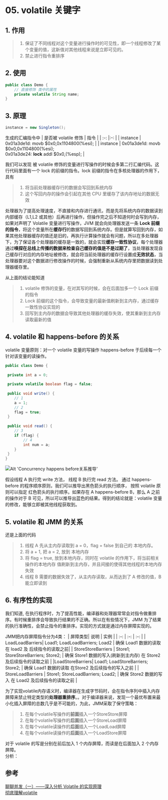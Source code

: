 # 05. volatile 关键字

## 1. 作用
>1. 保证了不同线程对这个变量进行操作时的可见性，即一个线程修改了某个变量的值，这新值对其他线程来说是立即可见的。
>2. 禁止进行指令重排序

## 2. 使用
```java
public class Demo {
    // 直接修饰 类中的属性
    private volatile String name;
}

```

## 3. 原理
```java
instance = new Singleton();
```
生成的汇编指令中
| 是否被 volatile 修饰 | 指令  |
| :-: |:-: |
| instance | 0x01a3de1d: movb $0x0,0x1104800(%esi); |
| instance  | 0x01a3de1d: movb $0x0,0x1104800(%esi); <br/>  0x01a3de24: **lock** addl $0x0,(%esp); |

我们可以发现 被 volatile 修饰的变量进行写操作的时候会多第二行汇编代码。这行代码里面有一个 lock 的前缀的指令。lock 前缀的指令在多核处理器的作用下，具有
>1. 将当前处理器缓存行的数据会写回到系统内存
>2. 这个写回内存的操作会引起在其他 CPU 里缓存了该内存地址的数据无效

处理器为了提高处理速度，不直接和内存进行通讯，而是先将系统内存的数据读到内部缓存（L1,L2 或其他）后再进行操作，但操作完之后不知道何时会写到内存，如果对声明了 Volatile 变量进行写操作，JVM 就会向处理器发送一条 **Lock 前缀的指令**，将这个变量所在**缓存行**的数据写回到系统内存。但是就算写回到内存，如果其他处理器缓存的值还是旧的，再执行计算操作就会有问题，所以在多处理器下，为了保证各个处理器的缓存是一致的，就会实现**缓存一致性协议**，每个处理器通过**嗅探在总线上传播的数据来检查自己缓存的值是不是过期了**，当处理器发现自己缓存行对应的内存地址被修改，就会将当前处理器的缓存行设置成**无效状态**，当处理器要对这个数据进行修改操作的时候，会强制重新从系统内存里把数据读到处理器缓存里。

从上面的结论能知道

 >1. volatile 修饰的变量，在对其写的时候，会在后面加多一个 Lock 前缀的指令
 >2. Lock 前缀的这个指令，会导致变量的最新值刷新到主内存，通过缓存一致性协议实现的
 >3. 回写到主内存的数据会导致其他处理器的缓存失效，使其重新到主内存读取最新的值

 
## 4. volatile 和 happens-before 的关系

volatile 变量原则：对一个 volatile 变量的写操作 happens-before 于后续每一个针对该变量的读操作。

```java
public class Demo {
 
 private int a = 0;
 
 private volatile boolean flag = false;
 
 public void write() {
    // 1
    a = 1;
    // 2
    flag = true;
 }
 
 public void read() {
    // 3
    if (flag) {
        // 4
        int num = a;
    }   
 }
}
```

![Alt 'Concurrency happens before关系推导'](https://s2.ax1x.com/2020/01/13/lHoVC8.png)

假设线程 A 执行完 write 方法， 线程 B 执行完 read 方法。
通过 happens-before 的程序顺序原则，我们可以推导出黑色箭头的执行顺序，
按照 volatile 原则可以指定 红色箭头的执行顺序。如果存在 A happens-before B，那么 A 之前的操作对于 B 可见，所以可以推导出蓝色的结果。得到的结论就是：volatile 变量的修改，能够立即被其他线程获取到。

## 5. volatile 和 JMM 的关系
还是上面的代码

>1. 线程 A 先从主内存读取到 a = 0，flag = false 到自己的 本地内存。
>2. 将 a + 1, 把 a = 2, 放到 本地内存
>3. 将 flag = true, 放到本地内存，同时在 volatile 的作用下，将当前相关操作的本地内存
值刷新到主内存，并且间接的使得其他线程的本地内存失效
>4. 线程 B 需要的数据失效了，从主内存读取，从而达到了 A 修改的值，B 能立即读到

## 6. 有序性的实现

我们知道, 在执行程序时，为了提高性能，编译器和处理器常常会对指令做重排序。有时候重排序会导致执行结果的不正确。所以在有些情况下，JMM 为了结果的执行准确性，会禁止指令的重排序。实现的方式就是通过内存屏障实现的。

JMM把内存屏障指令分为4类：
| 屏障类型| 说明 | 实例 |
| :-: | :-: | :-: |
| LoadLoadBarriers| Load1; LoadLoadBarriers; Load2 | 确保 Load1 数据的读取 在 load2 及 后续指令的读取之前|
| StoreStoreBarriers | Store1; StoreStoreBarriers; Store2; | 确保 Store1 数据的写入(刷新到主内存) 在 Store2 及后续指令的读取之前 |
|LoadStoreBarriers| Load1; LoadStoreBarriers; Store2; | 确保 Load1 数据的读取 在Store2 及后续指令的写入之前 |
| StoreLoadBarriers | Store1; StoreLoadBarriers; Load2; | 确保 Store2 数据的写入 在 Load2 及后续指令的读取之前 |

为了实现volatile内存语义时，编译器在生成字节码时，会在指令序列中插入内存屏障来禁止特定类型的**处理器重排序**。。对于编译器来说，发现一个最优布置来最小化插入屏障的总数几乎是不可能的，为此，JMM采取了保守策略：

>1. 在每个volatile写操作的**前面**插入一个StoreStore屏障
>2. 在每个volatile写操作的**后面**插入一个StoreLoad屏障
>3. 在每个volatile读操作的**后面**插入一个LoadLoad屏障
>4. 在每个volatile读操作的**后面**插入一个LoadStore屏障

对于 volatile 的写是分别在前后加入 1 个内存屏障，而读是在后面加入 2 个内存屏障。  
分析：






## 参考
[聊聊并发（一）——深入分析 Volatile 的实现原理](https://www.infoq.cn/article/ftf-java-volatile)  
[彻底理解volatile](https://www.codercc.com/post/e43d1141.html)
